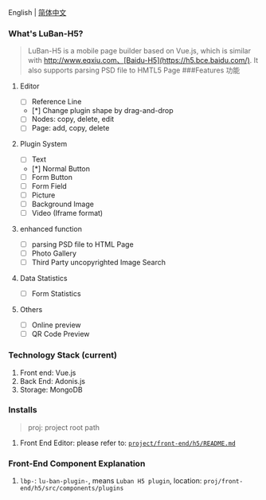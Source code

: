 English | [简体中文](./README.md)

### What's LuBan-H5?
> LuBan-H5 is a mobile page builder based on Vue.js, which is similar with http://www.eqxiu.com、[Baidu-H5](https://h5.bce.baidu.com/). It also supports parsing PSD file to HMTL5 Page
###Features 功能
1. Editor
    - [ ] Reference Line
    - [*] Change plugin shape by drag-and-drop
    - [ ] Nodes: copy, delete, edit
    - [ ] Page: add, copy, delete

2. Plugin System

    - [ ] Text
    - [*] Normal Button
    - [ ] Form Button
    - [ ] Form Field
    - [ ] Picture
    - [ ] Background Image
    - [ ] Video (Iframe format)

3. enhanced function
    - [ ] parsing PSD file to HTML Page
    - [ ] Photo Gallery
    - [ ] Third Party uncopyrighted Image Search

4. Data Statistics
    - [ ] Form Statistics

5. Others
    - [ ] Online preview
    - [ ] QR Code Preview

### Technology Stack (current)
  1. Front end: Vue.js
  2. Back End: Adonis.js
  3. Storage: MongoDB

### Installs
> proj: project root path

  1. Front End
      Editor: please refer to: [`project/front-end/h5/README.md`](https://github.com/ly525/luban-h5/blob/dev/front-end/h5/README.md)

### Front-End Component Explanation
1. `lbp-`: `lu-ban-plugin-`, means `Luban H5 plugin`, location: `proj/front-end/h5/src/components/plugins`